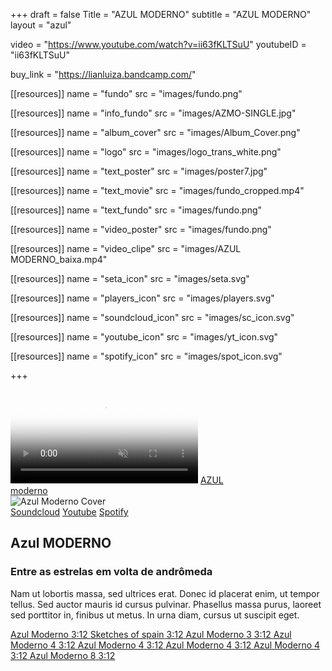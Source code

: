 +++
draft = false
Title = "AZUL MODERNO"
subtitle = "AZUL MODERNO"
layout = "azul"

video = "https://www.youtube.com/watch?v=ii63fKLTSuU"
youtubeID = "ii63fKLTSuU"

buy_link  = "https://lianluiza.bandcamp.com/"

[[resources]]
  name = "fundo"
  src = "images/fundo.png"

[[resources]]
  name = "info_fundo"
  src = "images/AZMO-SINGLE.jpg"

[[resources]]
  name = "album_cover"
  src = "images/Album_Cover.png"

[[resources]]
  name = "logo"
  src = "images/logo_trans_white.png"

[[resources]]
  name = "text_poster"
  src = "images/poster7.jpg"

[[resources]]
  name = "text_movie"
  src = "images/fundo_cropped.mp4"

[[resources]]
  name = "text_fundo"
  src = "images/fundo.png"

[[resources]]
  name = "video_poster"
  src = "images/fundo.png"

[[resources]]
  name = "video_clipe"
  src = "images/AZUL MODERNO_baixa.mp4"

[[resources]]
  name = "seta_icon"
  src = "images/seta.svg"

[[resources]]
  name = "players_icon"
  src = "images/players.svg"

[[resources]]
  name = "soundcloud_icon"
  src = "images/sc_icon.svg"

[[resources]]
  name = "youtube_icon"
  src = "images/yt_icon.svg"

[[resources]]
  name = "spotify_icon"
  src = "images/spot_icon.svg"


+++


<div class="theater">
    <div id="screen" class="screen hidden">
        <div id="videoclip"></div>
        <!--
        <iframe id="videoclip" src="https://www.youtube.com/embed/ii63fKLTSuU?enablejsapi=1&autoplay=0&color=white&controls=2&modestbranding=1&playsinline=0&rel=0" frameborder="0" allow="autoplay; encrypted-media" allowfullscreen></iframe>
        <video id="videoclip" preload  poster='{{% resource_path path="video_poster" %}}'>
            <source src='{{% resource_path path="video_clipe" %}}' />
	      </video>
        -->
    </div>
    <div id="poster" class="spotlight">
        <video autoplay playsinline muted loop preload
        onloadeddata="document.dispatchEvent(new Event('posterPreloaded'))"  poster='{{% resource_path path="text_poster" %}}'>
            <source src='{{% resource_path path="text_movie" %}}'/>
	      </video>
        <a href="#play" class="logo">AZUL<br/>moderno</a>
    </div>
    <div id="info" class="info" style='background-image: url({{% resource_path path="info_fundo" %}});'>
      <section id="left">
        <picture class="cover" data-tilt data-tilt-max="10" data-tilt-speed="800" data-tilt-scale="1.025" data-tilt-glare data-tilt-max-glare="0.5">
          <source media="(min-width: 768px)" srcset='{{% resource_path path="album_cover" %}}' />
          <img src='{{% resource_path path="album_cover" %}}' alt="Azul Moderno Cover"/>
        </picture>
        <div class="other">
          <div class="players_links">
            <a href="https://soundcloud.com/luizalian/sets/azul-moderno/s-MDVTV" class="player-icon sc-icon" alt="Soundcloud">Soundcloud</a>
            <a href="https://soundcloud.com/luizalian/sets/azul-moderno/s-MDVTV" class="player-icon yt-icon" alt="Youtube">Youtube</a>
            <a href="https://soundcloud.com/luizalian/sets/azul-moderno/s-MDVTV" class="player-icon spot-icon" alt="Spotify">Spotify</a>
          </div>
          <!--
            <button class="buy_link"><a href="">COMPRAR</a></button>
          -->
        </div>
      </section>
      <section id="right">
        <div class="title">
          <h1>Azul MODERNO</h1>
          <h3>Entre as estrelas em volta de andrômeda</h3>
          <p>
          Nam ut lobortis massa, sed ultrices erat. Donec id placerat enim, ut tempor tellus. Sed auctor mauris id cursus pulvinar. Phasellus massa purus, laoreet sed porttitor in, finibus ut metus. In urna diam, cursus ut suscipit eget.
          </p>
        </div>
        <div class="content">
          <a href="#" class="song-item is-playing">
            <span class="song-name">Azul Moderno</span>
            <span class="song-length">3:12</span>
          </a>
          <a href="#" class="song-item">
            <span class="song-name">Sketches of spain</span>
            <span class="song-length">3:12</span>
          </a>
          <a href="#" class="song-item">
            <span class="song-name">Azul Moderno 3</span>
            <span class="song-length">3:12</span>
          </a>
          <a href="#" class="song-item">
            <span class="song-name">Azul Moderno 4</span>
            <span class="song-length">3:12</span>
          </a>
          <a href="#" class="song-item">
            <span class="song-name">Azul Moderno 4</span>
            <span class="song-length">3:12</span>
          </a>
          <a href="#" class="song-item">
            <span class="song-name">Azul Moderno 4</span>
            <span class="song-length">3:12</span>
          </a>
          <a href="#" class="song-item">
            <span class="song-name">Azul Moderno 4</span>
            <span class="song-length">3:12</span>
          </a>
          <a href="#" class="song-item">
            <span class="song-name">Azul Moderno 8</span>
            <span class="song-length">3:12</span>
          </a>
        </div>
      </section>
    </div>
</div>